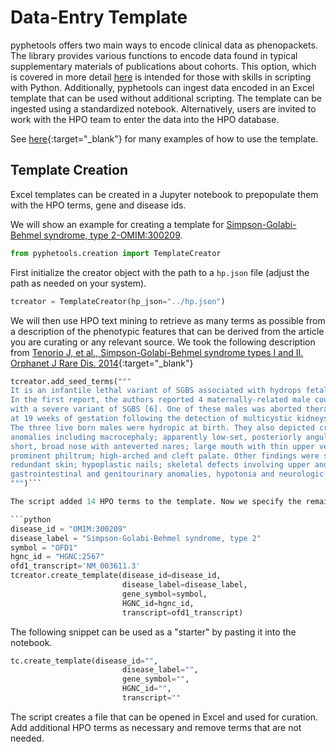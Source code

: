 # Data-Entry Template

pyphetools offers two main ways to encode clinical data as phenopackets. The library provides various functions to encode data found in
typical supplementary materials of publications about cohorts. This option, which is covered in more detail [here](../developers/developers.md) is intended for those
with skills in scripting with Python. Additionally, pyphetools can ingest data encoded in an Excel template that can be used without additional scripting.
The template can be ingested using a standardized notebook. Alternatively, users are invited to work with the HPO team to enter the data into the HPO database.

See [here](https://monarch-initiative.github.io/phenopacket-store/){:target="\_blank"} for many examples of how to use the template.


## Template Creation

Excel templates can be  created in a Jupyter notebook to prepopulate them with the HPO terms, gene and disease ids.

We will show an example for creating a template for
[Simpson-Golabi-Behmel syndrome, type 2-OMIM:300209](https://omim.org/entry/300209).


```python
from pyphetools.creation import TemplateCreator
```

First initialize the creator object with the path to a ``hp.json`` file (adjust the path as needed on your system).

```python
tcreator = TemplateCreator(hp_json="../hp.json")
```

We will then use HPO text mining to retrieve as many terms as possible from a description of the phenotypic features that can be derived from the article you are curating or any relevant source. We took the following description from [Tenorio J, et al., Simpson-Golabi-Behmel syndrome types I and II. Orphanet J Rare Dis. 2014](https://pubmed.ncbi.nlm.nih.gov/25238977/){:target="_blank"}

```python
tcreator.add_seed_terms("""
It is an infantile lethal variant of SGBS associated with hydrops fetalis.
In the first report, the authors reported 4 maternally-related male cousins
with a severe variant of SGBS [6]. One of these males was aborted therapeutically
at 19 weeks of gestation following the detection of multicystic kidneys on ultrasound.
The three live born males were hydropic at birth. They also depicted craniofacial
anomalies including macrocephaly; apparently low-set, posteriorly angulated ears; hypertelorism;
short, broad nose with anteverted nares; large mouth with thin upper vermilion border;
prominent philtrum; high-arched and cleft palate. Other findings were short neck;
redundant skin; hypoplastic nails; skeletal defects involving upper and lower limbs;
gastrointestinal and genitourinary anomalies, hypotonia and neurologic impairment.
""")```

The script added 14 HPO terms to the template. Now we specify the remaining information.

```python
disease_id = "OMIM:300209"
disease_label = "Simpson-Golabi-Behmel syndrome, type 2"
symbol = "OFD1"
hgnc_id = "HGNC:2567"
ofd1_transcript='NM_003611.3'
tcreator.create_template(disease_id=disease_id,
                         disease_label=disease_label,
                         gene_symbol=symbol,
                         HGNC_id=hgnc_id,
                         transcript=ofd1_transcript)
```

The following snippet can be used as a "starter" by pasting it into the notebook.

```python
tc.create_template(disease_id="",
                         disease_label="",
                         gene_symbol="",
                         HGNC_id="",
                         transcript=""
```


The script creates a file that can be opened in Excel and used for curation. Add additional HPO terms as necessary and remove terms that are not needed.